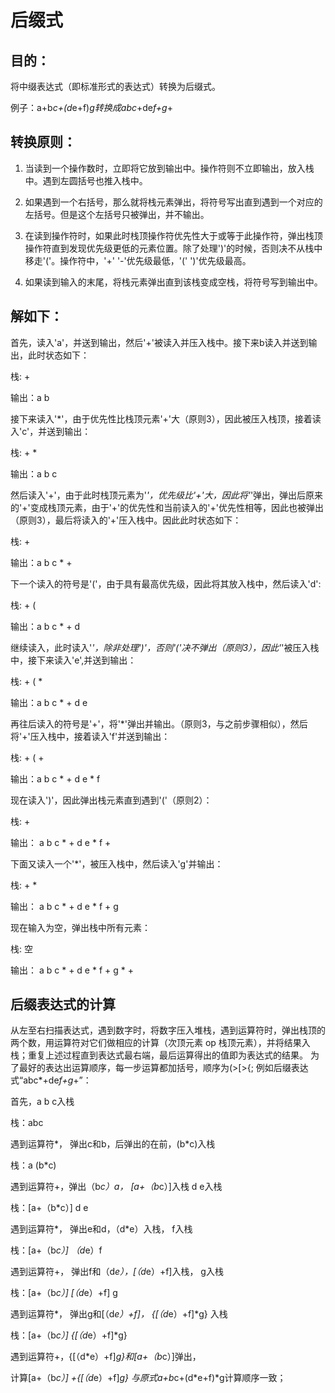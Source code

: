 # 后缀式

## 目的：

将中缀表达式（即标准形式的表达式）转换为后缀式。

例子：a+b*c+(d*e+f)*g转换成abc*+de*f+g*+

 

## 转换原则：

1. 当读到一个操作数时，立即将它放到输出中。操作符则不立即输出，放入栈中。遇到左圆括号也推入栈中。

2. 如果遇到一个右括号，那么就将栈元素弹出，将符号写出直到遇到一个对应的左括号。但是这个左括号只被弹出，并不输出。

3. 在读到操作符时，如果此时栈顶操作符优先性大于或等于此操作符，弹出栈顶操作符直到发现优先级更低的元素位置。除了处理')'的时候，否则决不从栈中移走'('。操作符中，'+' '-'优先级最低，'(' ')'优先级最高。

4. 如果读到输入的末尾，将栈元素弹出直到该栈变成空栈，将符号写到输出中。

 

## 解如下：

首先，读入'a'，并送到输出，然后'+'被读入并压入栈中。接下来b读入并送到输出，此时状态如下：

栈: +                                   

输出：a b



接下来读入'*'，由于优先性比栈顶元素'+'大（原则3），因此被压入栈顶，接着读入'c'，并送到输出：

栈: + *                                 

输出：a b c

        

然后读入'+'，由于此时栈顶元素为'*'，优先级比'+'大，因此将'*'弹出，弹出后原来的'+'变成栈顶元素，由于'+'的优先性和当前读入的'+'优先性相等，因此也被弹出（原则3），最后将读入的'+'压入栈中。因此此时状态如下：

栈: +                                   

输出：a b c * +

     

下一个读入的符号是'('，由于具有最高优先级，因此将其放入栈中，然后读入'd':

栈: + (                                 

输出：a b c * + d

           

继续读入，此时读入'*'，除非处理')'，否则'('决不弹出（原则3），因此'*'被压入栈中，接下来读入'e',并送到输出：

栈: + ( *                               

输出：a b c * + d e

             

再往后读入的符号是'+'，将'*'弹出并输出。（原则3，与之前步骤相似），然后将'+'压入栈中，接着读入'f'并送到输出：

栈:    + ( +                            

输出：a b c * + d e * f

           

现在读入')'，因此弹出栈元素直到遇到'('（原则2）：

栈:    +                              

输出： a b c * + d e * f +

          

下面又读入一个'*'，被压入栈中，然后读入'g'并输出：

栈:    + *                                

输出： a b c * + d e * f + g

          

现在输入为空，弹出栈中所有元素：

栈:    空                                  

输出： a b c * + d e * f + g * +          


## 后缀表达式的计算

从左至右扫描表达式，遇到数字时，将数字压入堆栈，遇到运算符时，弹出栈顶的两个数，用运算符对它们做相应的计算（次顶元素 op 栈顶元素），并将结果入栈；重复上述过程直到表达式最右端，最后运算得出的值即为表达式的结果。
为了最好的表达出运算顺序，每一步运算都加括号，顺序为(>[>{;
例如后缀表达式“abc*+de*f+g*+”：

首先，a b c入栈

栈：abc

遇到运算符*， 弹出c和b，后弹出的在前，(b*c)入栈

栈：a (b*c)

遇到运算符+，弹出（b*c）a， [a+（b*c）]入栈 d e入栈

栈：[a+（b*c）] d e

遇到运算符*， 弹出e和d，（d*e）入栈， f入栈

栈：[a+（b*c）] （d*e）f

遇到运算符+， 弹出f和（d*e），[（d*e）+f]入栈， g入栈

栈：[a+（b*c）] [（d*e）+f] g

遇到运算符*， 弹出g和[（d*e）+f]， 	{[（d*e）+f]*g} 入栈

栈：[a+（b*c）] {[（d*e）+f]*g}

遇到运算符+，{[（d*e）+f]*g}和[a+（b*c）]弹出，

计算[a+（b*c）] +{[（d*e）+f]*g}
与原式a+b*c+(d*e+f)*g计算顺序一致；
